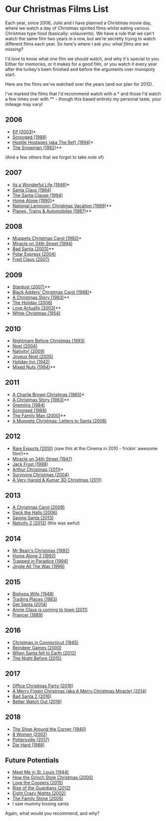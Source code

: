 # Our Christmas Films List

Each year, since 2006, Julie and I have planned a Christmas movie day, where we
watch a day of Christmas spirited films whilst eating various Christmas type
food (basically: volauvents). We have a rule that we can't watch the same film
two years in a row, but we're secretly trying to watch different films each
year. So here's where I ask you: _what films are we missing?_

<!--more-->

I'd love to know what one film we should watch, and why it's special to you.
Either for memories, or it makes for a good film, or you watch it every year
after the turkey's been finished and before the arguments over monopoly start.

Here are the films we've watched over the years (and our plan for 2012).

I've marked the films that I'd recommend watch with a \* and those I'd watch a
few times over with \*\* - though this based entirely my personal taste, your
mileage may vary!

## 2006

* [Elf (2003)](http://www.imdb.com/title/tt0319343/ "Elf (2003) - IMDb")\*
* [Scrooged (1988)](http://www.imdb.com/title/tt0096061/ "Scrooged (1988) - IMDb")
* [Hostile Hostages (aka The Ref) (1994)](http://www.imdb.com/title/tt0110955/ "The Ref (1994) - IMDb")\*
* [The Snowman (1982)](http://www.imdb.com/title/tt0084701/ "The Snowman (1982) - IMDb")\*\*

(And a few others that we forgot to take note of)

## 2007

* [Its a Wonderful Life (1946)](http://www.imdb.com/title/tt0038650/ "It's a Wonderful Life (1946) - IMDb")\*
* [Santa Claus (1984)](http://www.imdb.com/title/tt0089961/ "Santa Claus (1985) - IMDb")
* [The Santa Clause (1994)](http://www.imdb.com/title/tt0111070/ "The Santa Clause (1994) - IMDb")
* [Home Alone (1990)](http://www.imdb.com/title/tt0099785/ "Home Alone (1990) - IMDb")\*
* [National Lampoon: Christmas Vacation (1989)](http://www.imdb.com/title/tt0097958/ "Christmas Vacation (1989) - IMDb")\*\*
* [Planes, Trains &amp; Automobiles (1987)](http://www.imdb.com/title/tt0093748/ "Planes, Trains & Automobiles (1987) - IMDb")\*\*

## 2008

* [Muppets Christmas Carol (1992)](http://www.imdb.com/title/tt0104940/ "The Muppet Christmas Carol (1992) - IMDb")\*
* [Miracle on 34th Street (1994)](http://www.imdb.com/title/tt0110527/ "Miracle on 34th Street (1994) - IMDb")
* [Bad Santa (2003)](http://www.imdb.com/title/tt0307987/ "Bad Santa (2003) - IMDb")\*\*
* [Polar Express (2004)](http://www.imdb.com/title/tt0338348/ "The Polar Express (2004) - IMDb")
* [Fred Claus (2007)](http://www.imdb.com/title/tt0486583/ "Fred Claus (2007) - IMDb")

## 2009

* [Stardust (2007)](http://www.imdb.com/title/tt0486655/ "Stardust (2007) - IMDb")\*\*
* [Black Adders' Christmas Carol (1988)](http://www.imdb.com/title/tt0094754/ "Blackadder's Christmas Carol (TV 1988) - IMDb")\*
* [A Christmas Story (1983)](http://www.imdb.com/title/tt0085334/ "A Christmas Story (1983) - IMDb")\*\*
* [The Holiday (2006)](http://www.imdb.com/title/tt0457939/ "The Holiday (2006) - IMDb")
* [Love Actually (2003)](http://www.imdb.com/title/tt0314331/ "Love Actually (2003) - IMDb")\*\*
* [White Christmas (1954)](http://www.imdb.com/title/tt0047673/ "White Christmas (1954) - IMDb")

## 2010

* [Nightmare Before Christmas (1993)](http://www.imdb.com/title/tt0107688/ "The Nightmare Before Christmas (1993) - IMDb")
* [Noel (2004)](http://www.imdb.com/title/tt0383534/ "Noel (2004) - IMDb")
* [Nativity! (2009)](http://www.imdb.com/title/tt1242447/ "Nativity! (2009) - IMDb")
* [Joyeux Noel (2005)](http://www.imdb.com/title/tt0424205/ "Joyeux Noel (2005) - IMDb")
* [Holiday Inn (1942)](http://www.imdb.com/title/tt0034862/ "Holiday Inn (1942) - IMDb")
* [Mixed Nuts (1984)](http://www.imdb.com/title/tt0110538/)\*\*

## 2011

* [A Charlie Brown Christmas (1965)](http://www.imdb.com/title/tt0059026/)\*
* [A Christmas Story (1983)](http://www.imdb.com/title/tt0085334/ "A Christmas Story (1983) - IMDb")\*\*
* [Gremlins (1984)](http://www.imdb.com/title/tt0087363/)
* [Scrooged (1988)](http://www.imdb.com/title/tt0096061/ "Scrooged (1988) - IMDb")
* [The Family Man (2000)](http://www.imdb.com/title/tt0218967/)\*\*
* [A Muppets Christmas: Letters to Santa (2008)](http://www.imdb.com/title/tt1292569/)

## 2012

* [Rare Exports (2010)](http://www.imdb.com/title/tt1401143/) (saw this at the
  Cinema in 2010 - frickin' awesome film!)\*\*
* [Miracle on 34th Street (1947)](http://www.imdb.com/title/tt0039628/)
* [Jack Frost (1998)](http://www.imdb.com/title/tt0141109/ "Jack Frost (1998) - IMDb")
* [Arthur Christmas (2011)](http://www.imdb.com/title/tt1430607/)\*
* [Surviving Christmas (2004)](http://uk.imdb.com/title/tt0252028/)
* [A Very Harold & Kumar 3D Christmas (2011)](http://www.imdb.com/title/tt1268799/)

## 2013

* [A Christmas Carol (2009)](http://www.imdb.com/title/tt1067106/)
* [Deck the Halls (2006)](http://www.imdb.com/title/tt0790604/)
* [Saving Santa (2013)](http://www.imdb.com/title/tt2204315/)
* [Nativity 2 (2012)](http://www.imdb.com/title/tt2089750/) (this was awful)

## 2014

* [Mr Bean's Christmas (1992)](http://www.imdb.com/title/tt0365495/)
* [Home Alone 2 (1992)](http://www.imdb.com/title/tt0104431/)
* [Trapped in Paradice (1994)](http://www.imdb.com/title/tt0111477/)
* [Jingle All The Way (1996)](http://www.imdb.com/title/tt0116705/ "Jingle All the Way (1996) - IMDb")

## 2015

* [Bishops Wife (1948)](http://www.imdb.com/title/tt0039190/)
* [Trading Places (1983)](http://www.imdb.com/title/tt0086465/)
* [Get Santa (2014)](http://www.imdb.com/title/tt1935940/)
* [Annie Claus is coming to town (2011)](http://www.imdb.com/title/tt1910501/)
* [Prancer (1989)](http://www.imdb.com/title/tt0098115/)

## 2016

* [Christmas in Connecticut (1945)](http://www.imdb.com/title/tt0037595/)
* [Reindeer Games (2000)](http://www.imdb.com/title/tt0184858/)
* [When Santa fell to Earth (2012)](http://www.imdb.com/title/tt1794725/)
* [The Night Before (2015)](http://www.imdb.com/title/tt3530002/)

## 2017

* [Office Christmas Party (2016)](http://www.imdb.com/title/tt1711525/)
* [A Merry Figgin Christmas (aka A Merry Christmas Miracle) (2014)](http://www.imdb.com/title/tt0910885/)
* [Bad Santa 2 (2016)](http://www.imdb.com/title/tt1798603/?ref_=fn_al_tt_1)
* [Better Watch Out (2016)](http://www.imdb.com/title/tt4443658/)

## 2018

* [The Shop Around the Corner (1940)](http://www.imdb.com/title/tt0033045/?)
* [8 Women (2002)](http://www.imdb.com/title/tt0283832/)
* [Pottersville (2017)](http://www.imdb.com/title/tt3672120/)
* [Die Hard (1988)](http://www.imdb.com/title/tt0095016/)

## Future Potentials

* [Meet Me in St. Louis (1944)](http://www.imdb.com/title/tt0037059/)
* [How the Grinch Stole Christmas (2000)](http://www.imdb.com/title/tt0170016/)
* [Love the Coopers (2015)](http://www.imdb.com/title/tt2279339/)
* [Rise of the Guardians (2012)](http://www.imdb.com/title/tt1446192/)
* [Eight Crazy Nights (2002)](http://www.imdb.com/title/tt0271263/)
* [The Family Stone (2005)](http://www.imdb.com/title/tt0356680/)
* I saw mummy kissing santa

Again, what would you recommend, and why?
